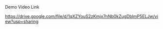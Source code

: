 Demo Video Link

https://drive.google.com/file/d/1qXZYouS2zKmjx7nNb0kZugDblmP5ELJw/view?usp=sharing
